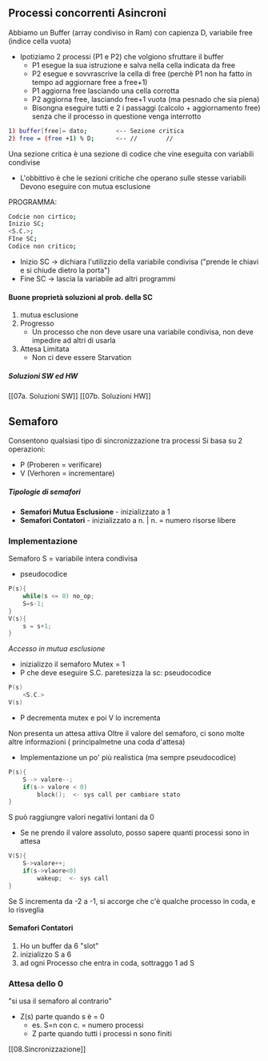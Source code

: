 ## Processi concorrenti Asincroni
 Abbiamo un Buffer (array condiviso in Ram) con capienza D, variabile free (indice cella vuota)

- Ipotiziamo 2 processi (P1 e P2) che volgiono sfruttare il buffer
	- P1 esegue la sua istruzione e salva nella cella indicata da free
	- P2 esegue e sovvrascrive la cella di free (perchè P1 non ha fatto in tempo ad aggiornare free a free+1) 
	- P1 aggiorna free lasciando una cella corrotta
	- P2 aggiorna free, lasciando free+1 vuota (ma pesnado che sia piena)
	- Bisongna eseguire tutti e 2 i passaggi (calcolo + aggiornamento free) senza che il processo in questione venga interrotto
```bash
1) buffer[free]= dato;        <-- Sezione critica
2) free = (free +1) % D;	  <-- //        //
```
Una sezione critica è una sezione di codice che vine eseguita con variabili condivise
 - L'obbittivo è che le sezioni critiche che operano sulle stesse variabili Devono eseguire con mutua esclusione

PROGRAMMA: 
```bash
Codcie non cirtico;
Inizio SC;
<S.C.>;
FIne SC;
Codice non critico;
```
 - Inizio SC -> dichiara l'utilizzio della variabile condivisa ("prende le chiavi e si chiude dietro la porta")
 - Fine SC -> lascia la variabile ad altri programmi

#### Buone proprietà soluzioni al prob. della SC
1) mutua esclusione
2) Progresso
	- Un processo che non deve usare una variabile condivisa, non deve impedire ad altri di usarla
1) Attesa Limitata
	- Non ci deve essere Starvation

##### Soluzioni SW ed HW
[[07a. Soluzioni SW]]
[[07b. Soluzioni HW]]

## Semaforo
Consentono qualsiasi tipo di sincronizzazione tra processi
Si basa su 2 operazioni:
- P (Proberen = verificare)
- V (Verhoren = incrementare)
##### Tipologie di semafori
- **Semafori Mutua Esclusione** - inizializzato a 1
- **Semafori Contatori** - inizializzato a n. | n. = numero risorse libere


### Implementazione
Semaforo S = variabile intera condivisa
- pseudocodice
```C
P(s){
	while(s <= 0) no_op;
	S=s-1;
}
V(s){
	s = s+1;
}
```

*Accesso in mutua esclusione*
- inizializzo il semaforo Mutex = 1
- P che deve eseguire S.C. paretesizza la sc:
pseudocodice
```C
P(s)
	<S.C.>
V(s)
```
- P decrementa mutex e poi V lo incrementa

Non presenta un attesa attiva
Oltre il valore del semaforo, ci sono molte altre informazioni ( principalmetne una coda d'attesa)
- Implementazione un po' più realistica (ma sempre pseudocodice)
```C
P(s){
	S -> valore--;
	if(s-> valore < 0)
		block();  <- sys call per cambiare stato
}
```
S può raggiungre valori negativi lontani da 0
- Se ne prendo il valore assoluto, posso sapere quanti processi sono in attesa
```C
V(S){
	S->valore++;
	if(s->vlaore<0)
		wakeup;  <- sys call
}
```
Se S incrementa da -2 a -1, si accorge che c'è qualche processo in coda, e lo risveglia

#### Semafori Contatori
1. Ho un buffer da 6 "slot"
1. inizializzo S a 6
2. ad ogni Processo che entra in coda, sottraggo 1 ad S

### Attesa dello 0
"si usa il semaforo al contrario"
- Z(s) parte quando s è = 0
	- es. S=n con c. = numero processi
	- Z parte quando tutti i processi n sono finiti 

[[08.Sincronizzazione]]